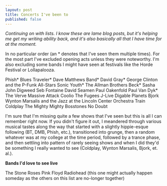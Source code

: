 ```yaml
---
layout: post
title: Concerts I've been to
published: false
---
```

<em>Continuing on with lists.  I know these are lame blog posts, but it's helping me get my writing ability back, and it's also basically all that I have time for at the moment.</em>

In no particular order (an * denotes that I've seen them multiple times).  For the most part I've excluded opening acts unless they were noteworthy.  I'm also excluding some bands I might have seen at festivals like the Horde Festival or Lollapalooza.

Phish*
Blues Traveler*
Dave Matthews Band*
David Gray*
George Clinton and the P-Funk All-Stars
Sonic Youth*
The Allman Brothers
Beck*
Sasha
John Digweed
Seb Fontaine
David Seamen
Paul Oakenfold
Paul Van Dyk*
The Verve
Massive Attack
Coolio
The Fugees
J-Live
Digable Planets
Bjork
Wynton Marsalis and the Jazz at the Lincoln Center Orchestra
Train
Coldplay
The Mighty Mighty Bosstones
No Doubt

I'm sure that I'm missing quite a few shows that I've seen but this is all I can remember right now.  If you didn't figure it out, I meandered through various musical tastes along the way that started with a slightly hippie-esque following (BT, DMB, Phish, etc.), transitioned into grunge, then a random whatever was at my college at the time period,  followed by a trance phase, and then settling into pattern of rarely seeing shows and when I did they'd be something I really wanted to see (Coldplay, Wynton Marsalis, Bjork, et. al.).

<strong>Bands I'd love to see live</strong>

The Stone Roses
Pink Floyd
Radiohead (this one might actually happen someday as the others on this list are no-longer together)
